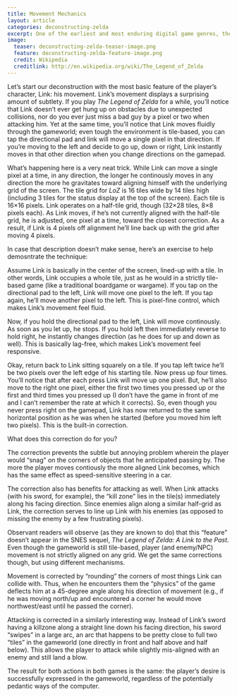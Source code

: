 ```yaml
---
title: Movement Mechanics
layout: article
categories: deconstructing-zelda
excerpt: One of the earliest and most enduring digital game genres, the adventure game's basic template is simple.
image:
  teaser: deconstructing-zelda-teaser-image.png
  feature: deconstructing-zelda-feature-image.png
  credit: Wikipedia
  creditlink: http://en.wikipedia.org/wiki/The_Legend_of_Zelda
---
```


<p>Let’s start our deconstruction with the most basic feature of the player’s character, Link: his movement. Link’s movement displays a surprising amount of subtlety. If you play <em>The Legend of Zelda</em> for a while, you’ll notice that Link doesn’t ever get hung up on obstacles due to unexpected collisions, nor do you ever just miss a bad guy by a pixel or two when attacking him. Yet at the same time, you’ll notice that Link moves fluidly through the gameworld; even tough the environment is tile-based, you can tap the directional pad and link will move a single pixel in that direction. If you’re moving to the left and decide to go up, down or right, Link instantly moves in that other direction when you change directions on the gamepad.</p>

<p>What’s happening here is a very neat trick. While Link can move a single pixel at a time, in any direction, the longer he continously moves in any direction the more he gravitates toward aligning himself with the underlying grid of the screen. The tile grid for <em>LoZ</em> is 16 tiles wide by 14 tiles high (including 3 tiles for the status display at the top of the screen). Each tile is 16×16 pixels. Link operates on a half-tile grid, though (32×28 tiles, 8×8 pixels each). As Link moves, if he’s not currently aligned with the half-tile grid, he is adjusted, one pixel at a time, toward the closest correction. As a result, if Link is 4 pixels off alignment he’ll line back up with the grid after moving 4 pixels.</p>

<p>In case that description doesn’t make sense, here’s an exercise to help demosntrate the technique:</p>

<p>Assume Link is basically in the center of the screen, lined-up with a tile. In other words, Link occupies a whole tile, just as he would in a strictly tile-based game (like a traditional boardgame or wargame). If you tap on the directional pad to the left, Link will move one pixel to the left. If you tap again, he’ll move another pixel to the left. This is pixel-fine control, which makes Link’s movement feel fluid.</p>

<p>Now, if you hold the directional pad to the left, Link will move continously. As soon as you let up, he stops. If you hold left then immediately reverse to hold right, he instantly changes direction (as he does for up and down as well). This is basically lag-free, which makes Link’s movement feel responsive.</p>

<p>Okay, return back to Link sitting squarely on a tile. If you tap left twice he’ll be two pixels over the left edge of his starting tile. Now press up four times. You’ll notice that after each press Link will move up one pixel. But, he’ll also move to the right one pixel, either the first two times you pressed up or the first and third times you pressed up (I don’t have the game in front of me and I can’t remember the rate at which it corrects). So, even though you never press right on the gamepad, Link has now returned to the same horizontal position as he was when he started (before you moved him left two pixels). This is the built-in correction.</p>

<p>What does this correction do for you?</p>

<p>The correction prevents the subtle but annoying problem wherein the player would “snag” on the corners of objects that he anticipated passing by. The more the player moves contiously the more aligned Link becomes, which has the same effect as speed-sensitive steering in a car.</p>

<p>The correction also has benefits for attacking as well. When Link attacks (with his sword, for example), the “kill zone” lies in the tile(s) immediately along his facing direction. Since enemies align along a similar half-grid as Link, the correction serves to line up Link with his enemies (as opposed to missing the enemy by a few frustrating pixels).</p>

<p>Observant readers will observe (as they are known to do) that this “feature” doesn’t appear in the SNES sequel, <em>The Legend of Zelda: A Link to the Past</em>. Even though the gameworld is still tile-based, player (and enemy/NPC) movement is not strictly aligned on any grid. We get the same corrections though, but using different mechanisms.</p>

<p>Movement is corrected by “rounding” the corners of most things Link can collide with. Thus, when he encounters them the “physics” of the game deflects him at a 45-degree angle along his direction of movement (e.g., if he was moving north/up and encountered a corner he would move northwest/east until he passed the corner).</p>

<p>Attacking is corrected in a similarly interesting way. Instead of Link’s sword having a killzone along a straight line down his facing direction, his sword “swipes” in a large arc, an arc that happens to be pretty close to full two “tiles” in the gameworld (one directly in front and half above and half below). This allows the player to attack while slightly mis-aligned with an enemy and still land a blow.</p>

<p>The result for both actions in both games is the same: the player’s desire is successfully expressed in the gameworld, regardless of the potentially pedantic ways of the computer.</p>